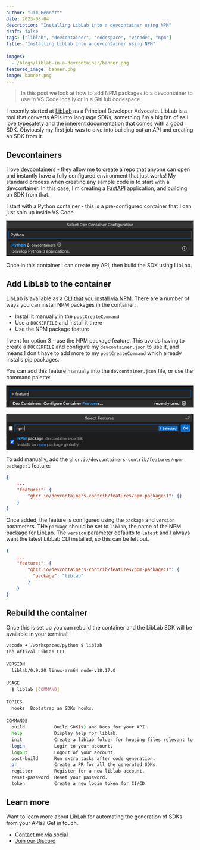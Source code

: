 ```yaml
---
author: "Jim Bennett"
date: 2023-08-04
description: "Installing LibLab into a devcontainer using NPM"
draft: false
tags: ["liblab", "devcontainer", "codespace", "vscode", "npm"]
title: "Installing LibLab into a devcontainer using NPM"

images:
  - /blogs/liblab-in-a-devcontainer/banner.png
featured_image: banner.png
image: banner.png
---
```


> In this post we look at how to add NPM packages to a devcontainer to use in VS Code locally or in a GitHub codespace

I recently started at [LibLab](https://liblab.com) as a Principal Developer Advocate. LibLab is a tool that converts APIs into language SDKs, something I'm a big fan of as I love typesafety and the inherent documentation that comes with a good SDK. Obviously my first job was to dive into building out an API and creating an SDK from it.

## Devcontainers

I love [devcontainers](https://containers.dev/) - they allow me to create a repo that anyone can open and instantly have a fully configured environment that just works! My standard process when creating any sample code is to start with a devcontainer. In this case, I'm creating a [FastAPI](https://fastapi.tiangolo.com/) application, and building an SDK from that.

I start with a Python container - this is a pre-configured container that I can just spin up inside VS Code.

![The Python 3 devcontainers option in the vs code select dev container configuration](python3-devcontainer.png)

Once in this container I can create my API, then build the SDK using LibLab.

## Add LibLab to the container

LibLab is available as a [CLI that you install via NPM](https://developers.liblab.com/docs/getting-started). There are a number of ways you can install NPM packages in the container:

* Install it manually in the `postCreateCommand`
* Use a `DOCKERFILE` and install it there
* Use the NPM package feature

I went for option 3 - use the NPM package feature. This avoids having to create a `DOCKERFILE` and configure my `devcontainer.json` to use it, and means I don't have to add more to my `postCreateCommand` which already installs pip packages.

You can add this feature manually into the `devcontainer.json` file, or use the command palette:

![The configure container features command palette option](devcontainer-feature-command-palette.png)

![Selecting the NPM package feature from the command palette](devcontainer-add-feature.png)

To add manually, add the `ghcr.io/devcontainers-contrib/features/npm-package:1` feature:

```json
{
    ...
    "features": {
        "ghcr.io/devcontainers-contrib/features/npm-package:1": {}
    }
}
```

Once added, the feature is configured using the `package` and `version` parameters. THe `package` should be set to `liblab`, the name of the NPM package for LibLab. The `version` parameter defaults to `latest` and I always want the latest LibLab CLI installed, so this can be left out.

```json
{
    ...
    "features": {
        "ghcr.io/devcontainers-contrib/features/npm-package:1": {
          "package": "liblab"
        }
    }
}
```

## Rebuild the container

Once this is set up you can rebuild the container and the LibLab SDK will be available in your terminal!

```bash
vscode ➜ /workspaces/python $ liblab
The offical LibLab CLI

VERSION
  liblab/0.9.20 linux-arm64 node-v18.17.0

USAGE
  $ liblab [COMMAND]

TOPICS
  hooks  Bootstrap an SDKs hooks.

COMMANDS
  build           Build SDK(s) and Docs for your API.
  help            Display help for liblab.
  init            Create a liblab folder for housing files relevant to SDK and Doc generation.
  login           Login to your account.
  logout          Logout of your account.
  post-build      Run extra tasks after code generation.
  pr              Create a PR for all the generated SDKs.
  register        Register for a new liblab account.
  reset-password  Reset your password.
  token           Create a new login token for CI/CD.
```

## Learn more

Want to learn more about LibLab for automating the generation of SDKs from your APIs? Get in touch.

* [Contact me via social](https://linktr.ee/JimBobBennett)
* [Join our Discord](https://discord.gg/F8aECHbRkV)
